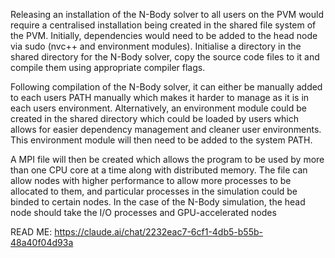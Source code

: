 Releasing an installation of the N-Body solver to all users on the PVM would require a centralised installation being created in the shared file system of the PVM. Initially, dependencies would need to be added to the head node via sudo (nvc++ and environment modules). Initialise a directory in the shared directory for the N-Body solver, copy the source code files to it and compile them using appropriate compiler flags. 

Following compilation of the N-Body solver, it can either be manually added to each users PATH manually which makes it harder to manage as it is in each users environment. Alternatively, an environment module could be created in the shared directory which could be loaded by users which allows for easier dependency management and cleaner user environments. This environment module will then need to be added to the system PATH.

A MPI file will then be created which allows the program to be used by more than one CPU core at a time along with distributed memory. The file can allow nodes with higher performance to allow more processes to be allocated to them, and particular processes in the simulation could be binded to certain nodes. In the case of the N-Body simulation, the head node should take the I/O processes and GPU-accelerated nodes

READ ME: https://claude.ai/chat/2232eac7-6cf1-4db5-b55b-48a40f04d93a


